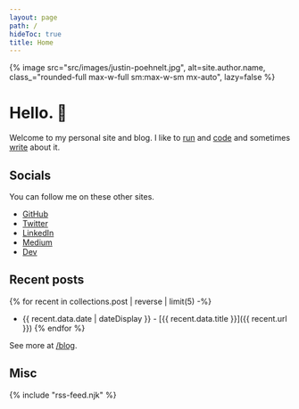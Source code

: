 ```yaml
---
layout: page
path: /
hideToc: true
title: Home
---
```


<script type="application/ld+json">
{
  "@context": "https://schema.org",
  "@type": "Person",
  "address": {
    "@type": "PostalAddress",
    "addressRegion": "CO"
  },
  "jobTitle": "Software Engineer",
  "name": "{{ site.author.name }}",
  "url": "{{ site.url }}"
}
</script>

{% image src="src/images/justin-poehnelt.jpg", alt=site.author.name, class_="rounded-full max-w-full sm:max-w-sm mx-auto", lazy=false %}

# Hello. :wave:

Welcome to my personal site and blog. I like to <a class="tag run" href="/tag/run">run</a> and <a class="tag code" href="/tag/code">code</a> and sometimes <a href="/blog">write</a> about it.

## Socials

You can follow me on these other sites.

<ul>
    <li><a rel="noopener noreferrer" href="https://github.com/jpoehnelt" rel="me">GitHub</a></li>
    <li><a rel="noopener noreferrer" href="https://twitter.com/jpoehnelt" rel="me">Twitter</a></li>
    <li><a rel="noopener noreferrer" href="https://www.linkedin.com/in/justin-poehnelt" rel="me">LinkedIn</a></li>
    <li><a rel="noopener noreferrer" href="https://jpoehnelt.medium.com/" rel="me">Medium</a></li>
    <li><a rel="noopener noreferrer" href="https://dev.to/jpoehnelt" rel="me">Dev</a></li>
</ul>

## Recent posts

{% for recent in collections.post | reverse | limit(5) -%}
* {{ recent.data.date | dateDisplay }} - [{{ recent.data.title }}]({{ recent.url }})
{% endfor %}

See more at [/blog](/blog).
## Misc

{% include "rss-feed.njk" %}
